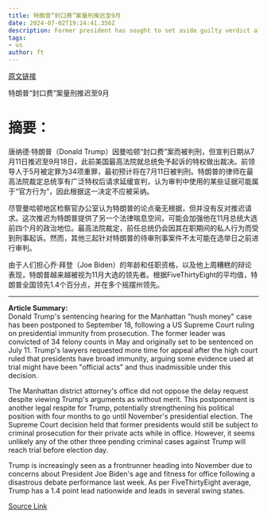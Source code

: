 ```yaml
---
title: 特朗普“封口费”案量刑推迟至9月
date: 2024-07-02T19:24:41.356Z
description: Former president has sought to set aside guilty verdict after Supreme Court’s ruling on presidential immunity
tags: 
- us
author: ft
---
```


[原文链接](https://ft.com/content/1758be30-879b-4523-841e-da4fad5eecfe)

特朗普“封口费”案量刑推迟至9月

# 摘要：

唐纳德·特朗普（Donald Trump）因曼哈顿“封口费”案而被判刑，但宣判日期从7月11日推迟至9月18日，此前美国最高法院就总统免予起诉的特权做出裁决。前领导人于5月被定罪为34项重罪，最初预计将在7月11日被判刑。特朗普的律师在最高法院裁定总统享有广泛特权后请求延缓宣判，认为审判中使用的某些证据可能属于“官方行为”，因此根据这一决定不应被采纳。

尽管曼哈顿地区检察官办公室认为特朗普的论点毫无根据，但并没有反对推迟请求。这次推迟为特朗普提供了另一个法律喘息空间，可能会加强他在11月总统大选前四个月的政治地位。最高法院裁定，前任总统仍会因其在职期间的私人行为而受到刑事起诉。然而，其他三起针对特朗普的待审刑事案件不太可能在选举日之前进行审判。

由于人们担心乔·拜登（Joe Biden）的年龄和任职资格，以及他上周糟糕的辩论表现，特朗普越来越被视为11月大选的领先者。根据FiveThirtyEight的平均值，特朗普全国领先1.4个百分点，并在多个摇摆州领先。

---

 **Article Summary:**  
Donald Trump's sentencing hearing for the Manhattan "hush money" case has been postponed to September 18, following a US Supreme Court ruling on presidential immunity from prosecution. The former leader was convicted of 34 felony counts in May and originally set to be sentenced on July 11. Trump's lawyers requested more time for appeal after the high court ruled that presidents have broad immunity, arguing some evidence used at trial might have been "official acts" and thus inadmissible under this decision.

The Manhattan district attorney's office did not oppose the delay request despite viewing Trump's arguments as without merit. This postponement is another legal respite for Trump, potentially strengthening his political position with four months to go until November's presidential election. The Supreme Court decision held that former presidents would still be subject to criminal prosecution for their private acts while in office. However, it seems unlikely any of the other three pending criminal cases against Trump will reach trial before election day.

Trump is increasingly seen as a frontrunner heading into November due to concerns about President Joe Biden's age and fitness for office following a disastrous debate performance last week. As per FiveThirtyEight average, Trump has a 1.4 point lead nationwide and leads in several swing states.

[Source Link](https://ft.com/content/1758be30-879b-4523-841e-da4fad5eecfe)

